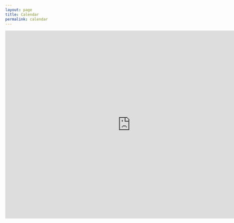 ```yaml
---
layout: page
title: Calendar
permalink: calendar
---
```


<iframe src="https://calendar.google.com/calendar/embed?showPrint=0&amp;mode=WEEK&amp;height=600&amp;wkst=2&amp;bgcolor=%23FFFFFF&amp;src=walker.s.nick%40gmail.com&amp;color=%ff0000&amp;src=nswalker%40cs.washington.edu&amp;color=%00ff00&amp;color=%00ff00&amp;ctz=America%2FLos_Angeles" style="border-width:0" width="800" height="600" frameborder="0" scrolling="no"></iframe>

